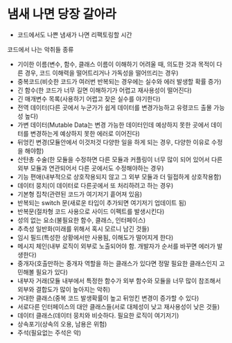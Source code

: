 # 냄새 나면 당장 갈아라

- 코드에서도 나쁜 냄새가 나면 리팩토링할 시간

코드에서 나는 악취들 종류

- 기이한 이름(변수, 함수, 클래스 이름이 이해하기 어려울 때, 의도한 것과 목적이 다른 경우, 코드 이해력을 떨어트리거나 가독성을 떨어뜨리는 경우)
- 중복코드(비슷한 코드가 여러번 반복되는 경우에는 실수와 에러 발생할 확률 증가)
- 긴 함수(한 코드가 너무 길면 이해하기가 어렵고 재사용성이 떨어진다)
- 긴 매개변수 목록(사용하기 어렵고 잦은 실수를 야기한다)
- 전역 데이터(다른 곳에서 누군가가 쉽게 데이터를 변경가능하고 유령코드 출몰 가능성 높다)
- 가변 데이터(Mutable Data는 변경 가능한 데이터인데 예상하지 못한 곳에서 데이터를 변경하는게 예상하지 못한 에러로 이어진다)
- 뒤엉킨 변경(모듈안에서 이것저것 다양한 일을 하게 되는 경우, 다양한 이유로 수정을 해야함)
- 산탄총 수술(한 모듈을 수정하면 다른 모듈과 커플링이 너무 많이 되어 있어서 다른 외부 모듈과 연관되어서 다른 곳에서도 수정해야하는 경우)
- 기능 편애(내부적으로 상호작용되지 않고 그 외부 모듈과 더 밀접하게 상호작용함)
- 데이터 뭉치(이 데이터로 다른곳에서 또 처리하려고 하는 경우)
- 기본형 집착(관련된 코드가 여기저기 흩어져 있음)
- 반복되는 switch 문(새로운 타입이 추가되면 여기저기 업데이트 됨)
- 반복문(절차형 코드 사용으로 사이드 이펙트를 발생시킨다)
- 성의 없는 요소(불필요한 함수, 클래스, 인터페이스)
- 추측성 일반화(미래를 위해서 혹시 모르니 남긴 것들)
- 임시 필드(특성한 상황에서만 사용됨, 이해도가 떨어지게 한다)
- 메시지 체인(내부 로직이 외부로 노출되어야 함. 개발자가 순서를 바꾸면 에러가 발생한다)
- 중개자(호출만하는 중개자 역할을 하는 클래스가 있다면 정말 필요한 클래스인지 고민해볼 필요가 있다)
- 내부자 거래(모듈 내부에서 특정한 함수가 외부 함수와 모듈을 너무 많이 참조해서 외부와 결합도가 많이 높아지는 악취)
- 거대한 클래스(중복 코드 발생확률이 높고 뒤엉킨 변경이 증가할 수 있다)
- 서로다른 인터페이스의 대안 클래스들(서로 대체성이 낮고 재사용성이 낮은 것들)
- 데이터 클래스(데이터 뭉치와 비슷하다. 필요한 로직이 여기저기)
- 상속포기(상속의 오용, 남용은 위험)
- 주석(필요없는 주석은 악)
